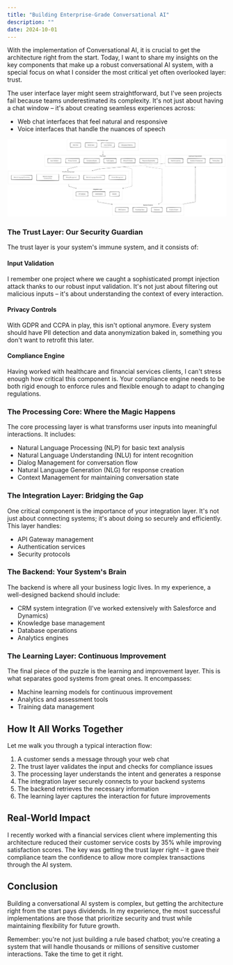 ```yaml
---
title: "Building Enterprise-Grade Conversational AI"
description: ""
date: 2024-10-01
---
```



With the implementation of Conversational AI, it is crucial to get the architecture right from the start. Today, I want to share my insights on the key components that make up a robust conversational AI system, with a special focus on what I consider the most critical yet often overlooked layer: trust.


The user interface layer might seem straightforward, but I've seen projects fail because teams underestimated its complexity. It's not just about having a chat window – it's about creating seamless experiences across:

- Web chat interfaces that feel natural and responsive
- Voice interfaces that handle the nuances of speech

![Conversational AI Architecture](conversational-ai-architecture.png)

### The Trust Layer: Our Security Guardian

The trust layer is your system's immune system, and it consists of:

#### Input Validation
I remember one project where we caught a sophisticated prompt injection attack thanks to our robust input validation. It's not just about filtering out malicious inputs – it's about understanding the context of every interaction.

#### Privacy Controls
With GDPR and CCPA in play, this isn't optional anymore. Every system should have PII detection and data anonymization baked in, something you don't want to retrofit this later.

#### Compliance Engine
Having worked with healthcare and financial services clients, I can't stress enough how critical this component is. Your compliance engine needs to be both rigid enough to enforce rules and flexible enough to adapt to changing regulations.

### The Processing Core: Where the Magic Happens

The core processing layer is what transforms user inputs into meaningful interactions. It includes:

- Natural Language Processing (NLP) for basic text analysis
- Natural Language Understanding (NLU) for intent recognition
- Dialog Management for conversation flow
- Natural Language Generation (NLG) for response creation
- Context Management for maintaining conversation state

### The Integration Layer: Bridging the Gap

One critical component is the importance of your integration layer. It's not just about connecting systems; it's about doing so securely and efficiently. This layer handles:

- API Gateway management
- Authentication services
- Security protocols

### The Backend: Your System's Brain

The backend is where all your business logic lives. In my experience, a well-designed backend should include:

- CRM system integration (I've worked extensively with Salesforce and Dynamics)
- Knowledge base management
- Database operations
- Analytics engines

### The Learning Layer: Continuous Improvement

The final piece of the puzzle is the learning and improvement layer. This is what separates good systems from great ones. It encompasses:

- Machine learning models for continuous improvement
- Analytics and assessment tools
- Training data management

## How It All Works Together

Let me walk you through a typical interaction flow:

1. A customer sends a message through your web chat
2. The trust layer validates the input and checks for compliance issues
3. The processing layer understands the intent and generates a response
4. The integration layer securely connects to your backend systems
5. The backend retrieves the necessary information
6. The learning layer captures the interaction for future improvements

## Real-World Impact

I recently worked with a financial services client where implementing this architecture reduced their customer service costs by 35% while improving satisfaction scores. The key was getting the trust layer right – it gave their compliance team the confidence to allow more complex transactions through the AI system.

## Conclusion

Building a conversational AI system is complex, but getting the architecture right from the start pays dividends. In my experience, the most successful implementations are those that prioritize security and trust while maintaining flexibility for future growth.

Remember: you're not just building a rule based chatbot; you're creating a system that will handle thousands or millions of sensitive customer interactions. Take the time to get it right.
